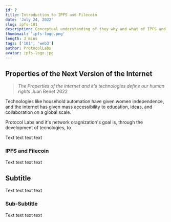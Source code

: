 ```yaml
---
id: ?
title: Introduction to IPFS and Filecoin
date: 'July 24, 2022'
slug: ipfs-101
description: Conceptual understanding of they why and what of IPFS and FIlecoin
thumbnail: 'ipfs-logo.png'
length: 3 mins
tags: ['101', 'web3']
author: ProtocolLabs
avatar: ipfs-logo.jpg
---
```

<!-- Note: Above header will be changed to a JSON file -->

<Section name="1. Why were IPFS and Filecoin Created?">

## Properties of the Next Version of the Internet
> _The Properties of the internet and it's technologies define our human rights_ Juan Benet 2022

Technologies like household automation have given women independence, and the internet has given mass accessibility to education, ideas, and collaboration on a global scale.

Protocol Labs and it's network oragnization's goal is, through the development of tecnologies, to

Text text text text

### IPFS and Filecoin

Text text text text

</Section>

<Section name="2. Title">

## Subtitle

Text text text text

### Sub-Subtitle

Text text text text

</Section>
